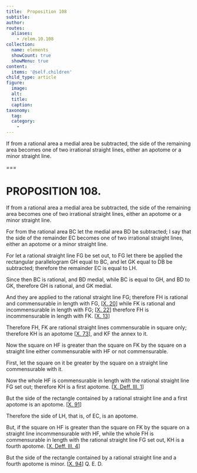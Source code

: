 ```yaml
---
title:  Proposition 108
subtitle: 
author:
routes:
  aliases:
    - /elem.10.108
collection:
  name: elements
  showCount: true
  showMenu: true
content:
  items: '@self.children'
child_type: article
figure:
  image:
  alt:
  title:
  caption:
taxonomy:
  tag:
  category:
    - 
---
```


<p><hi rend="ital">If from a rational area a medial area be subtracted, the <quote>side</quote>
 of the remaining area becomes one of two irrational straight lines, either an apotome or a minor straight line</hi>. </p>

===

<h1>PROPOSITION 108.</h1>
<p><span class="ital">If from a rational area a medial area be subtracted, the <quote>side</quote>
 of the remaining area becomes one of two irrational straight lines, either an apotome or a minor straight line</span>. </p>

<p>For from the rational area <span class="ital">BC</span> let the medial area <span class="ital">BD</span> be subtracted; I say that the <quote>side</quote>
 of the remainder <span class="ital">EC</span> becomes one of two irrational straight lines, either an apotome or a minor straight line. 
      </p>

<p>For let a rational straight line <span class="ital">FG</span> be set out, to <span class="ital">FG</span> let there be applied the rectangular parallelogram <span class="ital">GH</span> equal to <span class="ital">BC</span>, and let <span class="ital">GK</span> equal to <span class="ital">DB</span> be subtracted; therefore the remainder <span class="ital">EC</span> is equal to <span class="ital">LH</span>. </p>

<p>Since then <span class="ital">BC</span> is rational, and <span class="ital">BD</span> medial, while <span class="ital">BC</span> is equal to <span class="ital">GH</span>, and <span class="ital">BD</span> to <span class="ital">GK</span>, therefore <span class="ital">GH</span> is rational, and <span class="ital">GK</span> medial. </p>

<p>And they are applied to the rational straight line <span class="ital">FG</span>; therefore <span class="ital">FH</span> is rational and commensurable in length with <span class="ital">FG</span>, [<a href="/elem.10.20">X. 20</a>] while <span class="ital">FK</span> is rational and incommensurable in length with <span class="ital">FG</span>; [<a href="/elem.10.22">X. 22</a>] therefore <span class="ital">FH</span> is incommensurable in length with <span class="ital">FK</span>. [<a href="/elem.10.13">X. 13</a>] </p>

<p>Therefore <span class="ital">FH</span>, <span class="ital">FK</span> are rational straight lines commensurable in square only; therefore <span class="ital">KH</span> is an apotome [<a href="/elem.10.73">X. 73</a>], and <span class="ital">KF</span> the annex to it. </p>

<p>Now the square on <span class="ital">HF</span> is greater than the square on <span class="ital">FK</span> by the square on a straight line either commensurable with <span class="ital">HF</span> or not commensurable. </p>

<p>First, let the square on it be greater by the square on a straight line commensurable with it. </p>

<p>Now the whole <span class="ital">HF</span> is commensurable in length with the rational straight line <span class="ital">FG</span> set out; therefore <span class="ital">KH</span> is a first apotome. [<a href="/elem.10.def.3.1">X. Deff. III. 1</a>] <pb n="236"/></p>

<p>But the <quote>side</quote>
 of the rectangle contained by a rational straight line and a first apotome is an apotome. [<a href="/elem.10.91">X. 91</a>] </p>

<p>Therefore the <quote>side</quote>
 of <span class="ital">LH</span>, that is, of <span class="ital">EC</span>, is an apotome. </p>

<p>But, if the square on <span class="ital">HF</span> is greater than the square on <span class="ital">FK</span> by the square on a straight line incommensurable with <span class="ital">HF</span>, while the whole <span class="ital">FH</span> is commensurable in length with the rational straight line <span class="ital">FG</span> set out, <span class="ital">KH</span> is a fourth apotome. [<a href="/elem.10.def.3.4">X. Deff. III. 4</a>] </p>

<p>But the <quote>side</quote>
 of the rectangle contained by a rational straight line and a fourth apotome is minor. [<a href="/elem.10.94">X. 94</a>] Q. E. D.</p>
